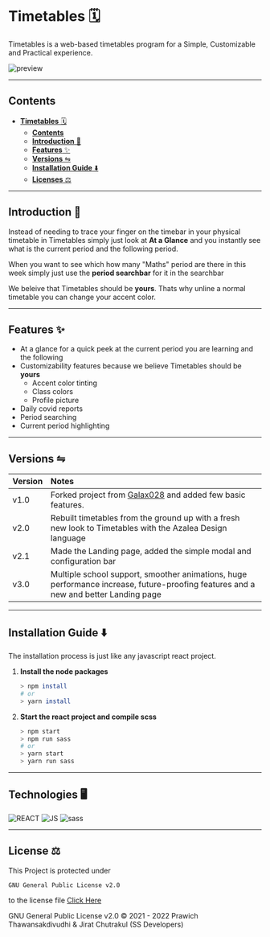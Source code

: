 # **Timetables** 🗓️

Timetables is a web-based timetables program for a Simple, Customizable and Practical experience.

![preview](https://apis.ssdevelopers.xyz/images/macbooktimetable.png)

---
## **Contents**

- [**Timetables** 🗓️](#timetables-️)
  - [**Contents**](#contents)
  - [**Introduction** 👋](#introduction-)
  - [**Features** ✨](#features-)
  - [**Versions** ⇋](#versions-)
  - [**Installation Guide** ⬇️](#installation-guide-️)
  - [**Licenses** ⚖️](#licenses-️)


---
## **Introduction** 👋

Instead of needing to trace your finger on the timebar in your physical timetable in Timetables simply just look at **At a Glance** and you instantly see what is the current period and the following period.

When you want to see which how many "Maths" period are there in this week simply just use the **period searchbar** for it in the searchbar

We beleive that Timetables should be **yours**. Thats why unline a normal timetable you can change your accent color.

---
## **Features** ✨

- At a glance for a quick peek at the current period you are learning and the following
- Customizability features because we believe Timetables should be **yours**
   - Accent color tinting
   - Class colors
   - Profile picture
- Daily covid reports
- Period searching
- Current period highlighting

---
## **Versions** ⇋

|Version| Notes |
|:------|:------------|
|v1.0|Forked project from [Galax028](https://github.com/Galax028) and added few basic features.
|v2.0|Rebuilt timetables from the ground up with a fresh new look to Timetables with the Azalea Design language|
|v2.1|Made the Landing page, added the simple modal and configuration bar |
|v3.0|Multiple school support, smoother animations, huge performance increase, future-proofing features and a new and better Landing page |

---
## **Installation Guide** ⬇️
The installation process is just like any javascript react project.

1. **Install the node packages**
    ```zsh
    > npm install
    # or
    > yarn install
    ```
2. **Start the react project and compile scss**
    ```zsh
    > npm start
    > npm run sass
    # or
    > yarn start
    > yarn run sass
    ```
---
## **Technologies** 🖥️
![REACT](https://img.shields.io/badge/React-20232A?style=for-the-badge&logo=react&logoColor=61DAFB) ![JS](https://img.shields.io/badge/JavaScript-F7DF1E?style=for-the-badge&logo=javascript&logoColor=black) ![sass](https://img.shields.io/badge/Sass-CC6699?style=for-the-badge&logo=sass&logoColor=white)


---
## **License** ⚖️

This Project is protected under

```
GNU General Public License v2.0
```
to the license file [Click Here](LICENSE)

GNU General Public License v2.0 © 2021 - 2022 Prawich Thawansakdivudhi & Jirat Chutrakul (SS Developers)
